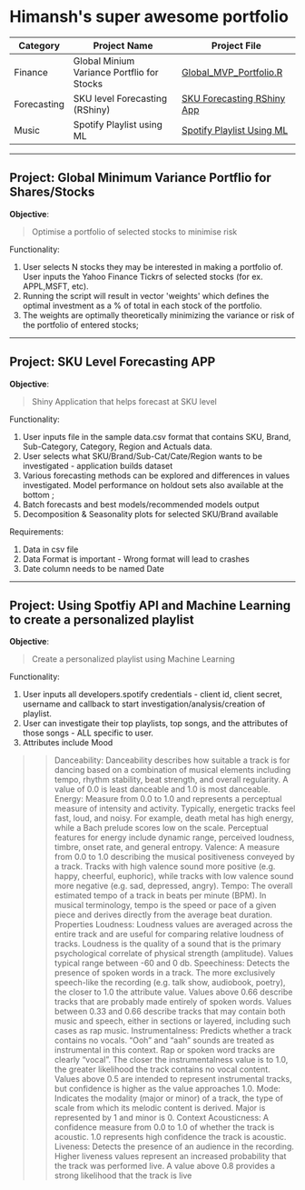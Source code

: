 # **Himansh's super awesome portfolio**


| Category  | Project Name | Project File |
| ------------- | ------------- | ------------- |  
| Finance  | Global Minium Variance Portflio for Stocks  | [Global_MVP_Portfolio.R](https://github.com/himansh1/portfolio/blob/main/R/Global_MVP_Portfolio.R)
| Forecasting  | SKU level Forecasting (RShiny)  | [SKU Forecasting RShiny App](https://github.com/himansh1/portfolio/tree/main/R/SKU_Forecast_Rshiny)
| Music  | Spotify Playlist using ML  | [Spotify Playlist Using ML](https://github.com/himansh1/portfolio/tree/main/Python/Spotify_Playlist_ML)

___________________________________________________________________________________________________________________________________________________

## Project: Global Minimum Variance Portflio for Shares/Stocks

**Objective**: 
>Optimise a portfolio of selected stocks to minimise risk

Functionality: 
1. User selects N stocks they may be interested in making a portfolio of. User inputs the Yahoo Finance Tickrs of selected stocks (for ex. APPL,MSFT, etc). 
2. Running the script will result in vector 'weights' which defines the optimal investment as a % of total in each stock of the portfolio.
3. The weights are optimally theoretically minimizing the variance or risk of the portfolio of entered stocks;

___________________________________________________________________________________________________________________________________________________

## Project: SKU Level Forecasting APP

**Objective**: 
>Shiny Application that helps forecast at SKU level

Functionality: 
1. User inputs file in the sample data.csv format that contains SKU, Brand, Sub-Category, Category, Region and Actuals data. 
2. User selects what SKU/Brand/Sub-Cat/Cate/Region wants to be investigated - application builds dataset
3. Various forecasting methods can be explored and differences in values investigated. Model performance on holdout sets also available at the bottom ;
4. Batch forecasts and best models/recommended models output
5. Decomposition & Seasonality plots for selected SKU/Brand available 

Requirements: 
1. Data in csv file
2. Data Format is important - Wrong format will lead to crashes
3. Date column needs to be named Date 

___________________________________________________________________________________________________________________________________________________

## Project: Using Spotfiy API and Machine Learning to create a personalized playlist  

**Objective**: 
>Create a personalized playlist using Machine Learning

Functionality: 
1. User inputs all developers.spotify credentials - client id, client secret, username and callback to start investigation/analysis/creation of playlist. 
2. User can investigate their top playlists, top songs, and the attributes of those songs - ALL specific to user.
3. Attributes include 
Mood
>>Danceability: Danceability describes how suitable a track is for dancing based on a combination of musical elements including tempo, rhythm stability, beat strength, and overall regularity. A value of 0.0 is least danceable and 1.0 is most danceable.
>>Energy: Measure from 0.0 to 1.0 and represents a perceptual measure of intensity and activity. Typically, energetic tracks feel fast, loud, and noisy. For example, death metal has high energy, while a Bach prelude scores low on the scale. Perceptual features for energy include dynamic range, perceived loudness, timbre, onset rate, and general entropy.
>>Valence: A measure from 0.0 to 1.0 describing the musical positiveness conveyed by a track. Tracks with high valence sound more positive (e.g. happy, cheerful, euphoric), while tracks with low valence sound more negative (e.g. sad, depressed, angry).
>>Tempo: The overall estimated tempo of a track in beats per minute (BPM). In musical terminology, tempo is the speed or pace of a given piece and derives directly from the average beat duration.
Properties
>>Loudness: Loudness values are averaged across the entire track and are useful for comparing relative loudness of tracks. Loudness is the quality of a sound that is the primary psychological correlate of physical strength (amplitude). Values typical range between -60 and 0 db.
>>Speechiness: Detects the presence of spoken words in a track. The more exclusively speech-like the recording (e.g. talk show, audiobook, poetry), the closer to 1.0 the attribute value. Values above 0.66 describe tracks that are probably made entirely of spoken words. Values between 0.33 and 0.66 describe tracks that may contain both music and speech, either in sections or layered, including such cases as rap music.
>>Instrumentalness: Predicts whether a track contains no vocals. “Ooh” and “aah” sounds are treated as instrumental in this context. Rap or spoken word tracks are clearly “vocal”. The closer the instrumentalness value is to 1.0, the greater likelihood the track contains no vocal content. Values above 0.5 are intended to represent instrumental tracks, but confidence is higher as the value approaches 1.0.
>>Mode: Indicates the modality (major or minor) of a track, the type of scale from which its melodic content is derived. Major is represented by 1 and minor is 0.
Context
>>Acousticness: A confidence measure from 0.0 to 1.0 of whether the track is acoustic. 1.0 represents high confidence the track is acoustic.
>>Liveness: Detects the presence of an audience in the recording. Higher liveness values represent an increased probability that the track was performed live. A value above 0.8 provides a strong likelihood that the track is live

